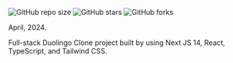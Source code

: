 ![GitHub repo size](https://img.shields.io/github/repo-size/evanch98/notion-clone-nextjs)
![GitHub stars](https://img.shields.io/github/stars/evanch98/notion-clone-nextjs?style=social)
![GitHub forks](https://img.shields.io/github/forks/evanch98/notion-clone-nextjs?style=social)

April, 2024.

Full-stack Duolingo Clone project built by using Next JS 14, React, TypeScript, and Tailwind CSS.
